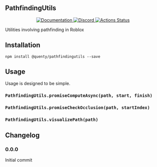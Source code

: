 ## PathfindingUtils
<div align="center">
  <a href="http://quenty.github.io/api/">
    <img src="https://img.shields.io/badge/docs-website-green.svg" alt="Documentation" />
  </a>
  <a href="https://discord.gg/mhtGUS8">
    <img src="https://img.shields.io/badge/discord-nevermore-blue.svg" alt="Discord" />
  </a>
  <a href="https://github.com/Quenty/NevermoreEngine/actions">
    <img src="https://github.com/Quenty/NevermoreEngine/workflows/luacheck/badge.svg" alt="Actions Status" />
  </a>
</div>

Utilities involving pathfinding in Roblox

## Installation
```
npm install @quenty/pathfindingutils --save
```

## Usage
Usage is designed to be simple.

### `PathfindingUtils.promiseComputeAsync(path, start, finish)`

### `PathfindingUtils.promiseCheckOcclusion(path, startIndex)`

### `PathfindingUtils.visualizePath(path)`


## Changelog

### 0.0.0
Initial commit

